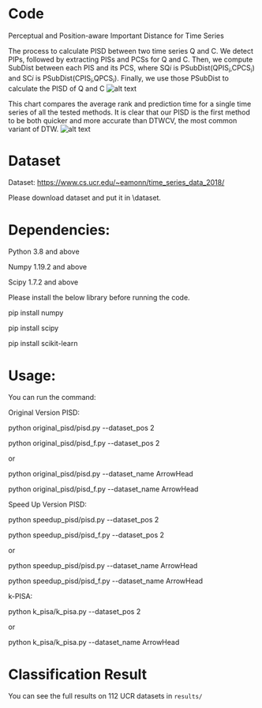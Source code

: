 # Code
Perceptual and Position-aware Important Distance for Time Series

The process to calculate PISD between two time series Q and C. We detect PIPs, followed by extracting PISs and PCSs for Q and C. Then, we compute SubDist between each PIS and its PCS, where SQ$i$ is PSubDist(QPIS$_i$,CPCS$_i$) and SC$i$ is PSubDist(CPIS$_i$,QPCS$_i$). Finally, we use those PSubDist to calculate the PISD of Q and C
![alt text](https://github.com/tmtuan1307/pisd/img/pisd3.jpg?raw=true)

This chart compares the average rank and prediction time for a single time series of all the tested methods. It is clear that our PISD is the first method to be both quicker and more accurate than DTWCV, the most common variant of DTW.
![alt text](https://github.com/tmtuan1307/pisd/img/tvsr2.jpg?raw=true)


# Dataset

Dataset: https://www.cs.ucr.edu/~eamonn/time_series_data_2018/

Please download dataset and put it in \dataset\. 

# Dependencies: 

Python 3.8 and above

Numpy 1.19.2 and above

Scipy 1.7.2 and above

Please install the below library before running the code.

pip install numpy

pip install scipy

pip install scikit-learn

# Usage: 

You can run the command: 

Original Version PISD:

python original_pisd/pisd.py --dataset_pos 2

python original_pisd/pisd_f.py --dataset_pos 2

or

python original_pisd/pisd.py --dataset_name ArrowHead

python original_pisd/pisd_f.py --dataset_name ArrowHead

Speed Up Version PISD:

python speedup_pisd/pisd.py --dataset_pos 2

python speedup_pisd/pisd_f.py --dataset_pos 2

or

python speedup_pisd/pisd.py --dataset_name ArrowHead

python speedup_pisd/pisd_f.py --dataset_name ArrowHead

k-PISA:

python k_pisa/k_pisa.py --dataset_pos 2

or

python k_pisa/k_pisa.py --dataset_name ArrowHead

# Classification Result
You can see the full results on 112 UCR datasets in `results/`